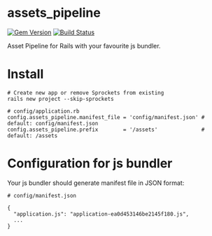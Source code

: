 # assets_pipeline
[![Gem Version](https://badge.fury.io/rb/assets_pipeline.svg)](https://rubygems.org/gems/assets_pipeline)
[![Build Status](https://travis-ci.org/llxff/assets_pipeline.svg?branch=master)](https://travis-ci.org/llxff/assets_pipeline)

Asset Pipeline for Rails with your favourite js bundler.

Install
=======

```
# Create new app or remove Sprockets from existing
rails new project --skip-sprockets

# config/application.rb
config.assets_pipeline.manifest_file = 'config/manifest.json' # default: config/manifest.json
config.assets_pipeline.prefix        = '/assets'              # default: /assets
``` 

Configuration for js bundler
============================

Your js bundler should generate manifest file in JSON format:

```
# config/manifest.json

{
  "application.js": "application-ea0d453146be2145f180.js",
  ...
}
```
